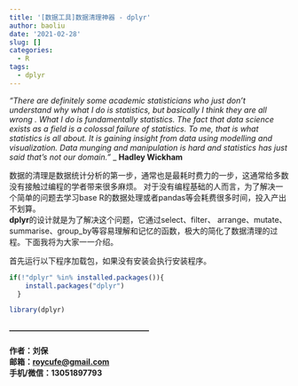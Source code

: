 ```yaml
---
title: '[数据工具]数据清理神器 - dplyr'
author: baoliu
date: '2021-02-28'
slug: []
categories:
  - R
tags:
  - dplyr
---
```




  *“There are definitely some academic statisticians who just don’t understand why what I do is statistics, but basically I think they are all wrong . What I do is fundamentally statistics. The fact that data science exists as a field is a colossal failure of statistics. To me, that is what statistics is all about. It is gaining insight from data using modelling and visualization. Data munging and manipulation is hard and statistics has just said that’s not our domain.”* _ **Hadley Wickham**

  数据的清理是数据统计分析的第一步，通常也是最耗时费力的一步，这通常给多数没有接触过编程的学者带来很多麻烦。
  对于没有编程基础的人而言，为了解决一个简单的问题去学习base R的数据处理或者pandas等会耗费很多时间，投入产出不划算。  
  **dplyr**的设计就是为了解决这个问题，它通过select、filter、 arrange、mutate、summarise、group_by等容易理解和记忆的函数，极大的简化了数据清理的过程。下面我将为大家一一介绍。


首先运行以下程序加载包，如果没有安装会执行安装程序。


```r
if(!"dplyr" %in% installed.packages()){
    install.packages("dplyr")
  }

library(dplyr)
```





#### **——————————————————**   
**作者：刘保**  
**邮箱：roycufe@gmail.com**  
**手机/微信：13051897793**  


